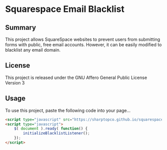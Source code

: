 # Squarespace Email Blacklist

Summary
-------

This project allows SquareSpace websites to prevent users from submitting forms
with public, free email accounts.  However, it can be easily modified to blacklist
any email domain.

License
-------

This project is released under the GNU Affero General 
Public License Version 3

Usage
-----

To use this project, paste the following code into your page...

```html
<script type="javascript" src="https://sharptopco.github.io/squarespace-email-blacklist/email-blacklist.js"></script>
<script type="javascript">
    $( document ).ready( function() {
        initializeBlacklistListener();
    });
</script> 
```